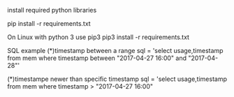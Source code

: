 install required python libraries

pip install -r requirements.txt  

On Linux with python 3 use pip3 
pip3 install -r requirements.txt 


SQL example 
(*)timestamp between a range
sql = 'select usage,timestamp from mem where timestamp between "2017-04-27 16:00" and "2017-04-28"'

(*)timestampe newer than specific timestamp
sql = 'select usage,timestamp from mem where timestamp > "2017-04-27 16:00" 

